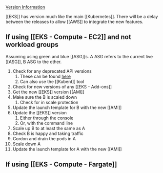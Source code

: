 [Version Information](https://docs.aws.amazon.com/eks/latest/userguide/kubernetes-versions.html)

[[EKS]] has version much like the main [[Kubernetes]]. There will be a delay between the releases to allow [[AWS]] to integrate the new features.

## If using [[EKS - Compute - EC2]] and not workload groups

Assuming using green and blue [[ASG]]s. A ASG refers to the current live [[ASG]], B ASG to the other.

1. Check for any deprecated API versions
	1. These can be found [here](https://kubernetes.io/docs/reference/using-api/deprecation-guide/)
	2. Can also use the [[Kubent]] tool
2. Check for new versions of any [[EKS - Add-ons]]
3. Get the new [[EKS]] version [[AMI]]
4. Make sure the B is scaled down
	1. Check for in scale protection
5. Update the launch template for B with the new [[AMI]]
6. Update the [[EKS]] version
	1. Either through the console
	2. Or, with the command line
7. Scale up B to at least the same as A
8. Check B is happy and taking traffic
9. Cordon and drain the pods in A
10. Scale down A
11. Update the launch template for A with the new [[AMI]]


## If using [[EKS - Compute - Fargate]]